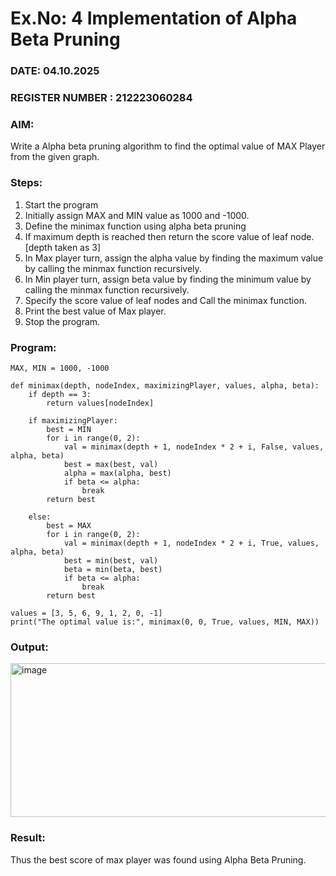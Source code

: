 # Ex.No: 4   Implementation of Alpha Beta Pruning 
### DATE: 04.10.2025                                                                         
### REGISTER NUMBER : 212223060284
### AIM: 
Write a Alpha beta pruning algorithm to find the optimal value of MAX Player from the given graph.
### Steps:
1. Start the program
2. Initially  assign MAX and MIN value as 1000 and -1000.
3.  Define the minimax function  using alpha beta pruning
4.  If maximum depth is reached then return the score value of leaf node. [depth taken as 3]
5.  In Max player turn, assign the alpha value by finding the maximum value by calling the minmax function recursively.
6.  In Min player turn, assign beta value by finding the minimum value by calling the minmax function recursively.
7.  Specify the score value of leaf nodes and Call the minimax function.
8.  Print the best value of Max player.
9.  Stop the program. 

### Program:
```
MAX, MIN = 1000, -1000

def minimax(depth, nodeIndex, maximizingPlayer, values, alpha, beta):
    if depth == 3:
        return values[nodeIndex]

    if maximizingPlayer:
        best = MIN
        for i in range(0, 2):
            val = minimax(depth + 1, nodeIndex * 2 + i, False, values, alpha, beta)
            best = max(best, val)
            alpha = max(alpha, best)
            if beta <= alpha:
                break
        return best
    
    else:
        best = MAX
        for i in range(0, 2):
            val = minimax(depth + 1, nodeIndex * 2 + i, True, values, alpha, beta)
            best = min(best, val)
            beta = min(beta, best)
            if beta <= alpha:
                break
        return best

values = [3, 5, 6, 9, 1, 2, 0, -1]
print("The optimal value is:", minimax(0, 0, True, values, MIN, MAX))
```
### Output:
<img width="561" height="246" alt="image" src="https://github.com/user-attachments/assets/cf389cdf-1f58-4aa4-bf75-e607f67de4f0" />



### Result:
Thus the best score of max player was found using Alpha Beta Pruning.
